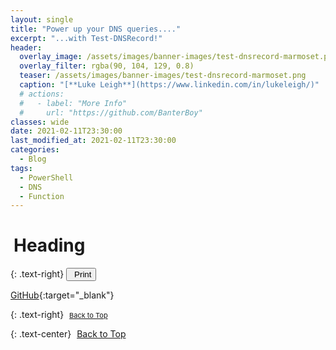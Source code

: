 ```yaml
---
layout: single
title: "Power up your DNS queries...."
excerpt: "...with Test-DNSRecord!"
header:
  overlay_image: /assets/images/banner-images/test-dnsrecord-marmoset.png
  overlay_filter: rgba(90, 104, 129, 0.8)
  teaser: /assets/images/banner-images/test-dnsrecord-marmoset.png
  caption: "[**Luke Leigh**](https://www.linkedin.com/in/lukeleigh/)"
  # actions:
  #   - label: "More Info"
  #     url: "https://github.com/BanterBoy"
classes: wide
date: 2021-02-11T23:30:00
last_modified_at: 2021-02-11T23:30:00
categories:
  - Blog
tags:
  - PowerShell
  - DNS
  - Function
---
```


# <i class="fas fa-book" aria-hidden="true" style="color: white; margin-right:5px;"></i> Heading



{: .text-right}
<span style="font-size:11px;"><button onclick="window.print()"><i class="fas fa-print" aria-hidden="true" style="color: black; margin-right:5px;"></i>Print</button></span>

[GitHub][1]{:target="_blank"}

{: .text-right}
<span style="font-size:11px;"><a href="#"><i class="fas fa-caret-up" aria-hidden="true" style="color: white; margin-right:5px;"></i>Back to Top</a></span>

{: .text-center}
<a href="#" class="btn btn--info btn--small"><i class="fas fa-caret-up" aria-hidden="true" style="color: white; margin-right:5px;"></i>Back to Top</a>

[1]: https://github.com/BanterBoy


<script src="https://formspree.io/js/formbutton-v1.0.0.min.js" defer></script>
<script>
  window.formbutton=window.formbutton||function(){(formbutton.q=formbutton.q||[]).push(arguments)};
/* customize formbutton here*/
  formbutton("create", {
    action: "https://formspree.io/xvowjgjd",
    buttonImg: "<i class='fas fa-envelope' style='font-size:20px'/>",
    theme: "minimal",
    title: "Contact Me!",
    fields: [
      { 
        type: "email", 
        label: "Email:", 
        name: "email",
        required: true,
        placeholder: "your@email.com"
      },
      {
        type: "textarea",
        label: "Message:",
        name: "message",
        required: true,
        placeholder: "What's on your mind?",
      },
      { type: "submit" }
    ],
    styles: {
      fontFamily: "Roboto",
      fontSize: "1em",
      title: {
        background: "#999999",
      },
      button: {
        background: "#999999",
      }
    },
    initiallyVisible: false
  });
</script>
